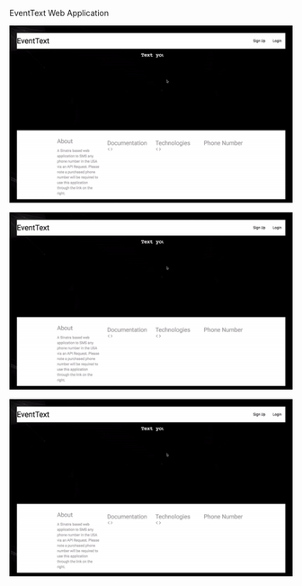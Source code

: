 EventText Web Application

 ![Alt Text](https://github.com/ravibkjoshi/EventText/blob/master/public/signup.gif)

 ![Alt Text](https://github.com/ravibkjoshi/EventText/raw/master/public/signup.gif)

 ![Alt Text](https://github.com/ravibkjoshi/EventText/blob/master/public/signup.gif)







